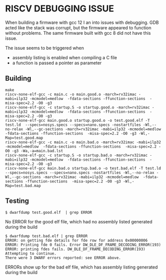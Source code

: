 # RISCV DEBUGGING ISSUE

When building a firmware with gcc 12 I an into issues with debugging. GDB 
acted like the stack was corrupt, but the firmware appeared to function
without problems. The same firmware built with gcc 8 did not have this issue. 

The issue seems to be triggered when
* assembly listing is enabled when compiling a C file
* a function is passed a pointer as parameter


## Building
``` 
make
riscv-none-elf-gcc -c main.c -o main.good.o -march=rv32imac -mabi=ilp32 -mcmodel=medlow  -fdata-sections -ffunction-sections  -misa-spec=2.2 -O0 -g3
riscv-none-elf-gcc -c startup.S -o startup.good.o -march=rv32imac -mabi=ilp32 -mcmodel=medlow  -fdata-sections -ffunction-sections  -misa-spec=2.2 -O0 -g3
riscv-none-elf-gcc main.good.o startup.good.o -o test.good.elf -T test.ld  --specs=nosys.specs --specs=nano.specs -nostartfiles -Wl,--no-relax -Wl,--gc-sections -march=rv32imac -mabi=ilp32 -mcmodel=medlow  -fdata-sections -ffunction-sections  -misa-spec=2.2 -O0 -g3 -Wl,-Map=test.good.map
riscv-none-elf-gcc -c main.c -o main.bad.o -march=rv32imac -mabi=ilp32 -mcmodel=medlow  -fdata-sections -ffunction-sections  -misa-spec=2.2 -O0 -g3 -Wa,-a=main.bad.lst
riscv-none-elf-gcc -c startup.S -o startup.bad.o -march=rv32imac -mabi=ilp32 -mcmodel=medlow  -fdata-sections -ffunction-sections  -misa-spec=2.2 -O0 -g3
riscv-none-elf-gcc main.bad.o startup.bad.o -o test.bad.elf -T test.ld  --specs=nosys.specs --specs=nano.specs -nostartfiles -Wl,--no-relax -Wl,--gc-sections -march=rv32imac -mabi=ilp32 -mcmodel=medlow  -fdata-sections -ffunction-sections  -misa-spec=2.2 -O0 -g3 -Wl,-Map=test.bad.map
```

## Testing
```
$ dwarfdump test.good.elf  | grep ERROR 
```
No ERROR for the good elf file, which had no assembly listed generated during the build


```
$ dwarfdump test.bad.elf | grep ERROR
ERROR: on getting fde details for fde row for address 0x00000006
ERROR: Printing fde 0 fails. Error DW_DLE_DF_FRAME_DECODING_ERROR(193)
ERROR: printing fdes fails. DW_DLE_DF_FRAME_DECODING_ERROR(193)  Attempting to continue. 
There were 3 DWARF errors reported: see ERROR above.
```
ERRORs show up for the bad elf file, which has assembly listing generated during the build
